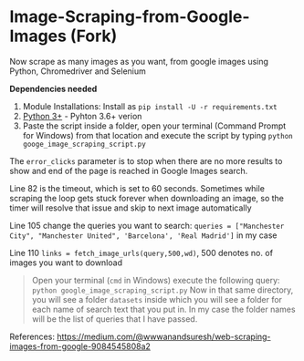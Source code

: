 # Image-Scraping-from-Google-Images (Fork)
Now  scrape as many images as you want, from google images using Python, Chromedriver and Selenium

**Dependencies needed**
1) Module Installations:
Install as `pip install -U -r requirements.txt`
2) [Python 3+](https://www.python.org/download/releases/3.0/?) - Pyhton 3.6+ verion
3) Paste the script inside a folder, open your terminal (Command Prompt for Windows) from that location and execute the script by typing `python googe_image_scraping_script.py`

The `error_clicks` parameter is to stop when there are no more results to show and end of the page is reached in Google Images search.

Line 82 is the timeout, which is set to 60 seconds. Sometimes while scraping the loop gets stuck forever when downloading an image, so the timer will resolve that issue and skip to next image automatically

Line 105 change the queries you want to search: `queries = ["Manchester City", "Manchester United", 'Barcelona', 'Real Madrid']` in my case

Line 110 `links = fetch_image_urls(query,500,wd)`, 500 denotes no. of images you want to download 

   > Open your terminal (`cmd` in Windows) execute the following query:
     `python google_image_scraping_script.py`
     Now in that same directory, you will see a folder `datasets` inside which you will see a folder for each name of search text that you put in. In my case the folder names will be the list of queries that I have passed.

References: https://medium.com/@wwwanandsuresh/web-scraping-images-from-google-9084545808a2

